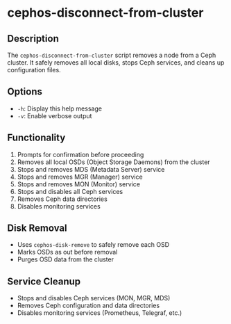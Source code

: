 # cephos-disconnect-from-cluster

## Description
The `cephos-disconnect-from-cluster` script removes a node from a Ceph cluster. It safely removes all local disks, stops Ceph services, and cleans up configuration files.

## Options
- `-h`: Display this help message
- `-v`: Enable verbose output

## Functionality
1. Prompts for confirmation before proceeding
1. Removes all local OSDs (Object Storage Daemons) from the cluster
1. Stops and removes MDS (Metadata Server) service
1. Stops and removes MGR (Manager) service
1. Stops and removes MON (Monitor) service
1. Stops and disables all Ceph services
1. Removes Ceph data directories
1. Disables monitoring services

## Disk Removal
- Uses `cephos-disk-remove` to safely remove each OSD
- Marks OSDs as out before removal
- Purges OSD data from the cluster

## Service Cleanup
- Stops and disables Ceph services (MON, MGR, MDS)
- Removes Ceph configuration and data directories
- Disables monitoring services (Prometheus, Telegraf, etc.)

